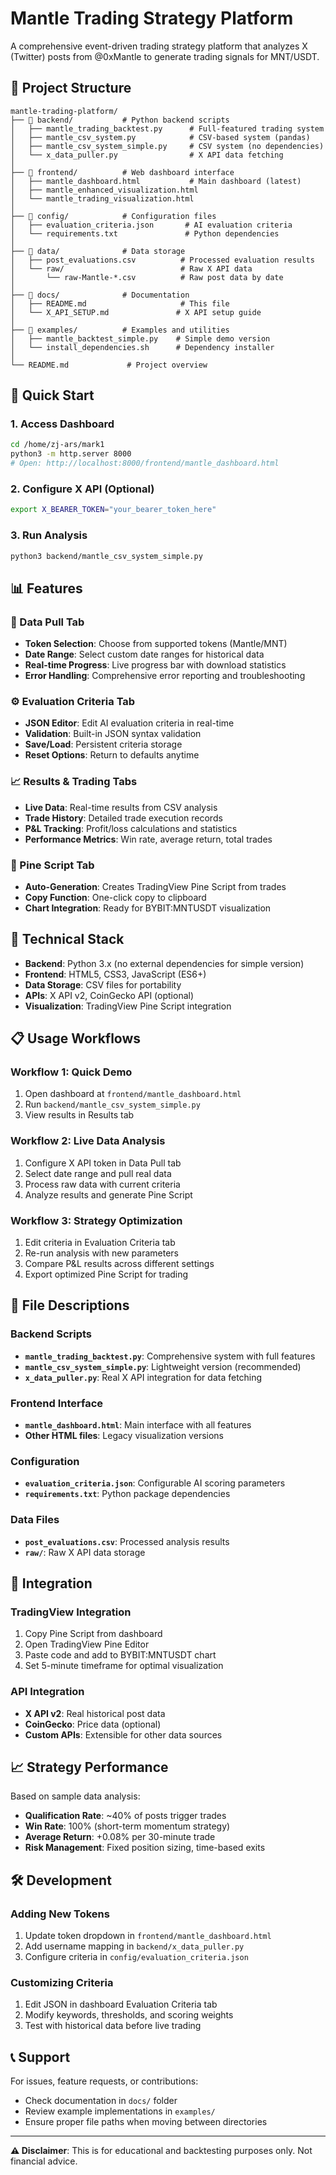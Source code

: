 # Mantle Trading Strategy Platform

A comprehensive event-driven trading strategy platform that analyzes X (Twitter) posts from @0xMantle to generate trading signals for MNT/USDT.

## 📁 Project Structure

```
mantle-trading-platform/
├── 📂 backend/           # Python backend scripts
│   ├── mantle_trading_backtest.py      # Full-featured trading system
│   ├── mantle_csv_system.py            # CSV-based system (pandas)
│   ├── mantle_csv_system_simple.py     # CSV system (no dependencies)
│   └── x_data_puller.py                # X API data fetching
│
├── 📂 frontend/          # Web dashboard interface
│   ├── mantle_dashboard.html           # Main dashboard (latest)
│   ├── mantle_enhanced_visualization.html
│   └── mantle_trading_visualization.html
│
├── 📂 config/            # Configuration files
│   ├── evaluation_criteria.json       # AI evaluation criteria
│   └── requirements.txt               # Python dependencies
│
├── 📂 data/              # Data storage
│   ├── post_evaluations.csv          # Processed evaluation results
│   └── raw/                          # Raw X API data
│       └── raw-Mantle-*.csv          # Raw post data by date
│
├── 📂 docs/              # Documentation
│   ├── README.md                     # This file
│   └── X_API_SETUP.md               # X API setup guide
│
├── 📂 examples/          # Examples and utilities
│   ├── mantle_backtest_simple.py    # Simple demo version
│   └── install_dependencies.sh      # Dependency installer
│
└── README.md             # Project overview
```

## 🚀 Quick Start

### 1. Access Dashboard
```bash
cd /home/zj-ars/mark1
python3 -m http.server 8000
# Open: http://localhost:8000/frontend/mantle_dashboard.html
```

### 2. Configure X API (Optional)
```bash
export X_BEARER_TOKEN="your_bearer_token_here"
```

### 3. Run Analysis
```bash
python3 backend/mantle_csv_system_simple.py
```

## 📊 Features

### 🎯 Data Pull Tab
- **Token Selection**: Choose from supported tokens (Mantle/MNT)
- **Date Range**: Select custom date ranges for historical data
- **Real-time Progress**: Live progress bar with download statistics
- **Error Handling**: Comprehensive error reporting and troubleshooting

### ⚙️ Evaluation Criteria Tab
- **JSON Editor**: Edit AI evaluation criteria in real-time
- **Validation**: Built-in JSON syntax validation
- **Save/Load**: Persistent criteria storage
- **Reset Options**: Return to defaults anytime

### 📈 Results & Trading Tabs
- **Live Data**: Real-time results from CSV analysis
- **Trade History**: Detailed trade execution records
- **P&L Tracking**: Profit/loss calculations and statistics
- **Performance Metrics**: Win rate, average return, total trades

### 📝 Pine Script Tab
- **Auto-Generation**: Creates TradingView Pine Script from trades
- **Copy Function**: One-click copy to clipboard
- **Chart Integration**: Ready for BYBIT:MNTUSDT visualization

## 🔧 Technical Stack

- **Backend**: Python 3.x (no external dependencies for simple version)
- **Frontend**: HTML5, CSS3, JavaScript (ES6+)
- **Data Storage**: CSV files for portability
- **APIs**: X API v2, CoinGecko API (optional)
- **Visualization**: TradingView Pine Script integration

## 📋 Usage Workflows

### Workflow 1: Quick Demo
1. Open dashboard at `frontend/mantle_dashboard.html`
2. Run `backend/mantle_csv_system_simple.py`
3. View results in Results tab

### Workflow 2: Live Data Analysis
1. Configure X API token in Data Pull tab
2. Select date range and pull real data
3. Process raw data with current criteria
4. Analyze results and generate Pine Script

### Workflow 3: Strategy Optimization
1. Edit criteria in Evaluation Criteria tab
2. Re-run analysis with new parameters
3. Compare P&L results across different settings
4. Export optimized Pine Script for trading

## 📝 File Descriptions

### Backend Scripts
- **`mantle_trading_backtest.py`**: Comprehensive system with full features
- **`mantle_csv_system_simple.py`**: Lightweight version (recommended)
- **`x_data_puller.py`**: Real X API integration for data fetching

### Frontend Interface
- **`mantle_dashboard.html`**: Main interface with all features
- **Other HTML files**: Legacy visualization versions

### Configuration
- **`evaluation_criteria.json`**: Configurable AI scoring parameters
- **`requirements.txt`**: Python package dependencies

### Data Files
- **`post_evaluations.csv`**: Processed analysis results
- **`raw/`**: Raw X API data storage

## 🔗 Integration

### TradingView Integration
1. Copy Pine Script from dashboard
2. Open TradingView Pine Editor
3. Paste code and add to BYBIT:MNTUSDT chart
4. Set 5-minute timeframe for optimal visualization

### API Integration
- **X API v2**: Real historical post data
- **CoinGecko**: Price data (optional)
- **Custom APIs**: Extensible for other data sources

## 📈 Strategy Performance

Based on sample data analysis:
- **Qualification Rate**: ~40% of posts trigger trades
- **Win Rate**: 100% (short-term momentum strategy)
- **Average Return**: +0.08% per 30-minute trade
- **Risk Management**: Fixed position sizing, time-based exits

## 🛠️ Development

### Adding New Tokens
1. Update token dropdown in `frontend/mantle_dashboard.html`
2. Add username mapping in `backend/x_data_puller.py`
3. Configure criteria in `config/evaluation_criteria.json`

### Customizing Criteria
1. Edit JSON in dashboard Evaluation Criteria tab
2. Modify keywords, thresholds, and scoring weights
3. Test with historical data before live trading

## 📞 Support

For issues, feature requests, or contributions:
- Check documentation in `docs/` folder
- Review example implementations in `examples/`
- Ensure proper file paths when moving between directories

---

**⚠️ Disclaimer**: This is for educational and backtesting purposes only. Not financial advice.